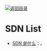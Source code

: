 [![返回目录](https://user-images.githubusercontent.com/5803001/38079637-ff0abcf0-3371-11e8-9b76-ad651620afc7.jpg)](https://github.com/wx-chevalier/Awesome-Lists) 
 
 
 
 
 


 


 


 



# SDN List

- [SDN 是什么](http://mp.weixin.qq.com/s/xO3Vu7gKoaZ317FiaA2pSw)：。